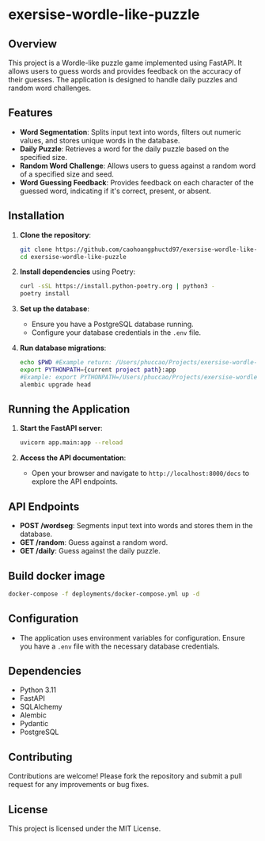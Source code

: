 # exersise-wordle-like-puzzle

## Overview

This project is a Wordle-like puzzle game implemented using FastAPI. It allows users to guess words and provides feedback on the accuracy of their guesses. The application is designed to handle daily puzzles and random word challenges.

## Features

- **Word Segmentation**: Splits input text into words, filters out numeric values, and stores unique words in the database.
- **Daily Puzzle**: Retrieves a word for the daily puzzle based on the specified size.
- **Random Word Challenge**: Allows users to guess against a random word of a specified size and seed.
- **Word Guessing Feedback**: Provides feedback on each character of the guessed word, indicating if it's correct, present, or absent.

## Installation

1. **Clone the repository**:
   ```bash
   git clone https://github.com/caohoangphuctd97/exersise-wordle-like-puzzle.git
   cd exersise-wordle-like-puzzle
   ```

2. **Install dependencies** using Poetry:
   ```bash
   curl -sSL https://install.python-poetry.org | python3 -
   poetry install
   ```

3. **Set up the database**:
   - Ensure you have a PostgreSQL database running.
   - Configure your database credentials in the `.env` file.

4. **Run database migrations**:
   ```bash
   echo $PWD #Example return: /Users/phuccao/Projects/exersise-wordle-like-puzzle
   export PYTHONPATH={current project path}:app
   #Example: export PYTHONPATH=/Users/phuccao/Projects/exersise-wordle-like-puzzle:app
   alembic upgrade head
   ```

## Running the Application

1. **Start the FastAPI server**:
   ```bash
   uvicorn app.main:app --reload
   ```

2. **Access the API documentation**:
   - Open your browser and navigate to `http://localhost:8000/docs` to explore the API endpoints.

## API Endpoints

- **POST /wordseg**: Segments input text into words and stores them in the database.
- **GET /random**: Guess against a random word.
- **GET /daily**: Guess against the daily puzzle.

## Build docker image
```bash
docker-compose -f deployments/docker-compose.yml up -d
```

## Configuration

- The application uses environment variables for configuration. Ensure you have a `.env` file with the necessary database credentials.

## Dependencies

- Python 3.11
- FastAPI
- SQLAlchemy
- Alembic
- Pydantic
- PostgreSQL

## Contributing

Contributions are welcome! Please fork the repository and submit a pull request for any improvements or bug fixes.

## License

This project is licensed under the MIT License.
